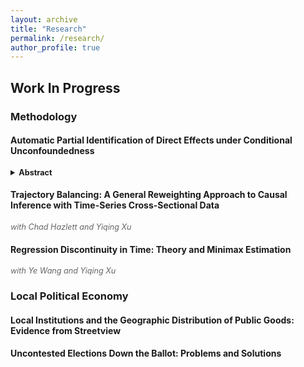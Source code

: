 ```yaml
---
layout: archive
title: "Research"
permalink: /research/
author_profile: true
---
```


<style>
  .page__content h2 {
    border-bottom: 1px solid #f2f3f3;
    padding-bottom: 0.5em;
    margin-top: 2em;
  }
  .page__content h3 {
    margin-top: 1.5em;
  }
  .page__content h4 {
    margin-top: 1em;
    margin-bottom: 0.5em;
    font-size: 1.2em;  /* Adjust this value as needed */
  }
  details {
    margin-top: 0.5em;
    margin-bottom: 1em;
  }
  summary {
    cursor: pointer;
    font-weight: bold;
    font-size: 0.9em;  /* Make the abstract button smaller */
  }
  details p {
    margin-top: 0.5em;
    margin-left: 1em;
    font-style: italic;
    font-size: 0.9em;  /* Make the abstract text slightly smaller */
  }
  .coauthors {
    font-size: 0.9em;
    color: #666;
    font-style: italic;
  }
</style>

## Work In Progress

### Methodology

#### Automatic Partial Identification of Direct Effects under Conditional Unconfoundedness

<details>
  <summary>Abstract</summary>
  <p>This paper develops a practical and performant algorithm for estimating sharp bounds on principal strata direct effects. I extend work on attrition problems to provide a nonparametric estimator under conditional unconfoundedness and monotonicity, more tenable assumptions than needed in popular methods for direct effect estimation. The estimator learns nuisance parameters via random forests and then learns the debiasing correction terms directly via a neural network. This approach blends the advantages of kernel-based quantile regression methods while improving finite-sample performance relative to plug-in estimation of the correction terms. I demonstrate the performance of the algorithm in simulations and apply the bounds to revisit canonical mediation problems in political science.</p>
</details>

#### Trajectory Balancing: A General Reweighting Approach to Causal Inference with Time-Series Cross-Sectional Data
<span class="coauthors">with Chad Hazlett and Yiqing Xu</span>

#### Regression Discontinuity in Time: Theory and Minimax Estimation
<span class="coauthors">with Ye Wang and Yiqing Xu</span>

### Local Political Economy

#### Local Institutions and the Geographic Distribution of Public Goods: Evidence from Streetview

#### Uncontested Elections Down the Ballot: Problems and Solutions

<!--- 
* Minimax Adjustments for Spatial Confounding _(with Apoorva Lal)_ 
* Natural Amenities and Political Incentives: Evidence from Climate Change _(with Janet Malzahn)_
* Does Politics Need Tiebout? Local Distributive Politics and Residential Sorting
* The Chief and the Sheriff: Election vs. Appointment in Municipal Policing _(with Shun Yamaya)_
-->